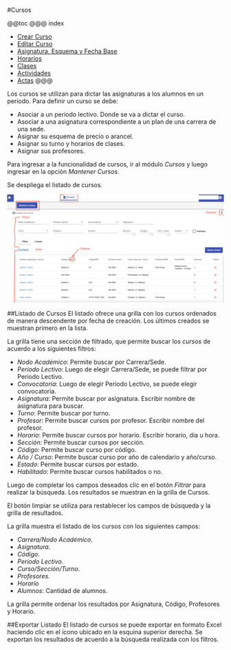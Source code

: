 #Cursos

@@toc
@@@ index
* [Crear Curso](crear_curso.md)
* [Editar Curso](editar_curso.md)
* [Asignatura, Esquema y Fecha Base](asignaturas.md)
* [Horarios](horarios.md)
* [Clases](clases/index.md)
* [Actividades](actividades/index.md)
* [Actas](actas/index.md)
@@@

Los cursos se utilizan para dictar las asignaturas a los alumnos en un periodo.
Para definir un curso se debe:

- Asociar a un periodo lectivo. Donde se va a dictar el curso.
- Asociar a una asignatura correspondiente a un plan de una carrera de una sede.
- Asignar su esquema de precio o arancel.
- Asignar su turno y horarios de clases.
- Asignar sus profesores.

Para ingresar a la funcionalidad de cursos, ir al módulo *Cursos* y luego ingresar en la opción
*Mantener Cursos*.

Se despliega el listado de cursos.

![Listado de Cursos](img/listado_de_cursos.png)

##Listado de Cursos
El listado ofrece una grilla con los cursos ordenados de manera descendente por fecha de creación. Los últimos
creados se muestran primero en la lista.

La grilla tiene una sección de filtrado, que permite buscar los *cursos* de acuerdo a los siguientes filtros:

 - *Nodo Académico*: Permite buscar por Carrera/Sede.
 - *Periodo Lectivo*: Luego de elegir Carrera/Sede, se puede filtrar por Periodo Lectivo.
 - *Convocatoria*: Luego de elegir Periodo Lectivo, se puede elegir convocatoria.
 - *Asignatura*: Permite buscar por asignatura. Escribir nombre de asignatura para buscar.
 - *Turno*: Permite buscar por turno.
 - *Profesor*: Permite buscar cursos por profesor. Escribir nombre del profesor.
 - *Horario*: Permite buscar cursos por horario. Escribir horario, dia u hora.
 - *Sección*: Permite buscar cursos por sección.
 - *Código*: Permite buscar curso por código.
 - *Año / Curso*: Permite buscar curso por año de calendario y año/curso.
 - *Estado*: Permite buscar cursos por estado.
 - *Habilitado*: Permite buscar cursos habilitados o no.

Luego de completar los campos deseados clic en el botón *Filtrar* para realizar la búsqueda.
Los resultados se muestran en la grilla de Cursos.

El botón limpiar se utiliza para restablecer los campos de búsqueda y la grilla de resultados.

La grilla muestra el listado de los cursos con los siguientes campos:

 - *Carrera/Nodo Académico*.
 - *Asignatura*.
 - *Código*.
 - *Periodo Lectivo*.
 - *Curso/Sección/Turno*.
 - *Profesores*.
 - *Horario*
 - *Alumnos*: Cantidad de alumnos.

La grilla permite ordenar los resultados por Asignatura, Código, Profesores y Horario.

##Exportar Listado
El listado de cursos se puede exportar en formato Excel haciendo clic en el ícono ubicado
en la esquina superior derecha. Se exportan los resultados de acuerdo a la búsqueda
realizada con los filtros.



